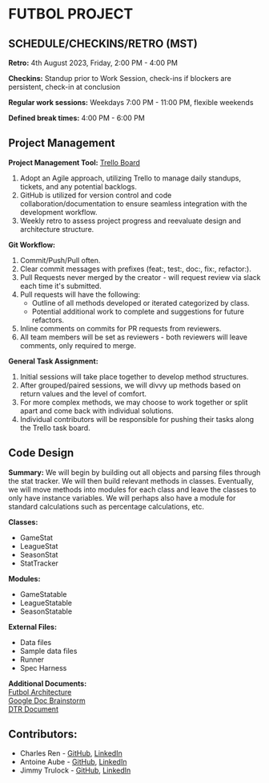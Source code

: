 # FUTBOL PROJECT

## SCHEDULE/CHECKINS/RETRO (MST)
**Retro:** 4th August 2023, Friday, 2:00 PM - 4:00 PM 

**Checkins:** Standup prior to Work Session, check-ins if blockers are persistent, check-in at conclusion

**Regular work sessions:** Weekdays 7:00 PM - 11:00 PM, flexible weekends

**Defined break times:** 4:00 PM - 6:00 PM 

## Project Management

**Project Management Tool:** [Trello Board](https://trello.com/b/nZVs6Do1/futbol)
1. Adopt an Agile approach, utilizing Trello to manage daily standups, tickets, and any potential backlogs.
2. GitHub is utilized for version control and code collaboration/documentation to ensure seamless integration with the development workflow.
3. Weekly retro to assess project progress and reevaluate design and architecture structure.

**Git Workflow:** 
1. Commit/Push/Pull often.
2. Clear commit messages with prefixes (feat:, test:, doc:, fix:, refactor:).
3. Pull Requests never merged by the creator - will request review via slack each time it's submitted.
4. Pull requests will have the following: 
   - Outline of all methods developed or iterated categorized by class.
   - Potential additional work to complete and suggestions for future refactors.
5. Inline comments on commits for PR requests from reviewers.
6. All team members will be set as reviewers - both reviewers will leave comments, only required to merge.

**General Task Assignment:**
1. Initial sessions will take place together to develop method structures.
2. After grouped/paired sessions, we will divvy up methods based on return values and the level of comfort.
3. For more complex methods, we may choose to work together or split apart and come back with individual solutions.
4. Individual contributors will be responsible for pushing their tasks along the Trello task board.

## Code Design

**Summary:** We will begin by building out all objects and parsing files through the stat tracker. We will then build relevant methods in classes. Eventually, we will move methods into modules for each class and leave the classes to only have instance variables. We will perhaps also have a module for standard calculations such as percentage calculations, etc. 

**Classes:**  
- GameStat
- LeagueStat 
- SeasonStat 
- StatTracker 

**Modules:**  
- GameStatable
- LeagueStatable
- SeasonStatable

**External Files:**  
- Data files
- Sample data files
- Runner
- Spec Harness

**Additional Documents:**  
[Futbol Architecture](https://miro.com/app/board/uXjVMxAWfME=/#tpicker-content)  
[Google Doc Brainstorm](https://docs.google.com/document/d/1gS0AAn056CZI1Cn7MSnpMDbgAODSe6wiQGfNmsCnGRE/edit)  
[DTR Document](https://docs.google.com/document/d/1ge9dOOicZM7uRql86bdureXG470FcPbfWdJxfzakB2k/edit)  

## Contributors:
- Charles Ren - [GitHub](https://github.com/chuckrenny), [LinkedIn](https://www.linkedin.com/in/charles-ren-42673816b/)
- Antoine Aube - [GitHub](https://github.com/Antoine-Aube), [LinkedIn](https://www.linkedin.com/in/antoine-aube-4b40a11b3/)
- Jimmy Trulock - [GitHub](https://github.com/JimmyTrulock), [LinkedIn](https://www.linkedin.com/in/thomas-trulock-253976281/)
